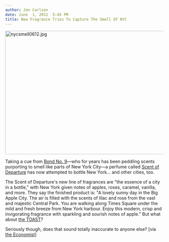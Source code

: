 ```yaml
---
author: Jen Carlson
date: June  1, 2012  5:45 PM
title: New Fragrance Tries To Capture The Smell Of NYC
---
```


<p><span class="mt-enclosure mt-enclosure-image" style="display: inline;"> <img alt="nycsmell0612.jpg" src="https://web.archive.org/web/20120602034619im_/http://gothamist.com/attachments/arts_jen/nycsmell0612.jpg" width="640" height="392" class="image-none"> </span></p>

<p>Taking a cue from <a href="https://web.archive.org/web/20120602034619/http://www.bondno9.com/">Bond No. 9</a>&#x2014;who for years has been peddling scents purporting to smell like parts of New York City&#x2014;a perfume called <a href="https://web.archive.org/web/20120602034619/http://usa.thescentofdeparture.com/">Scent of Departure</a> has now attempted to bottle New York... and other cities, too.  </p>

<p>The Scent of Departure&apos;s new line of fragrances are &quot;the essence of a city in a bottle,&quot; with New York given notes of apples, roses, caramel, vanilla, and more. They say the finished product is: &quot;A lovely sunny day in the Big Apple City. The air is filled with the scents of lilac and rose from the vast and majestic Central Park. You are walking along Times Square under the mild and fresh breeze from New York harbour. Enjoy this modern, crisp and invigorating fragrance with sparkling and sourish notes of apple.&quot; But what about <a href="https://web.archive.org/web/20120602034619/http://gothamist.com/2012/06/01/do_you_guys_smell_toast.php">the TOAST</a>? </p>

<p>Seriously though, does that sound totally inaccurate to anyone else? [via <a href="https://web.archive.org/web/20120602034619/http://www.economist.com/blogs/gulliver/2012/06/perfume">the Economist</a>]</p>